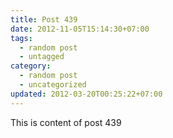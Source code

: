 ```yaml
---
title: Post 439
date: 2012-11-05T15:14:30+07:00
tags:
  - random post
  - untagged
category:
  - random post
  - uncategorized
updated: 2012-03-20T00:25:22+07:00
---
```

This is content of post 439